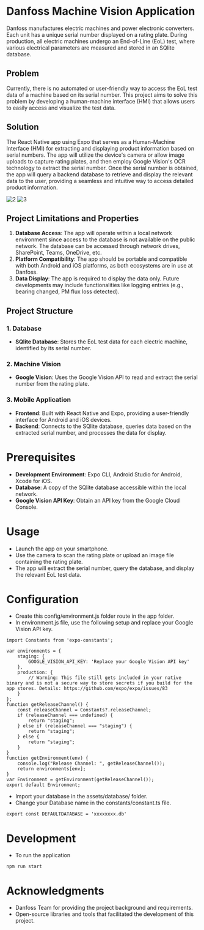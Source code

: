 # Danfoss Machine Vision Application

Danfoss manufactures electric machines and power electronic converters. Each unit has a unique serial number displayed on a rating plate. During production, all electric machines undergo an End-of-Line (EoL) test, where various electrical parameters are measured and stored in an SQlite database.

## Problem
Currently, there is no automated or user-friendly way to access the EoL test data of a machine based on its serial number. This project aims to solve this problem by developing a human-machine interface (HMI) that allows users to easily access and visualize the test data.

## Solution
The React Native app using Expo that serves as a Human-Machine Interface (HMI) for extracting and displaying product information based on serial numbers. The app will utilize the device's camera or allow image uploads to capture rating plates, and then employ Google Vision's OCR technology to extract the serial number. Once the serial number is obtained, the app will query a backend database to retrieve and display the relevant data to the user, providing a seamless and intuitive way to access detailed product information.

![2](https://github.com/user-attachments/assets/1447c048-da19-4ef7-82d4-40ff7349b958)
![3](https://github.com/user-attachments/assets/2b454570-3a65-41f9-87bb-c8841eed2c70)


## Project Limitations and Properties
1. **Database Access**: The app will operate within a local network environment since access to the database is not available on the public network. The database can be accessed through network drives, SharePoint, Teams, OneDrive, etc.
2. **Platform Compatibility**: The app should be portable and compatible with both Android and iOS platforms, as both ecosystems are in use at Danfoss.
3. **Data Display**: The app is required to display the data only. Future developments may include functionalities like logging entries (e.g., bearing changed, PM flux loss detected).

## Project Structure

### 1. Database
- **SQlite Database**: Stores the EoL test data for each electric machine, identified by its serial number.

### 2. Machine Vision
- **Google Vision**: Uses the Google Vision API to read and extract the serial number from the rating plate.

### 3. Mobile Application
- **Frontend**: Built with React Native and Expo, providing a user-friendly interface for Android and iOS devices.
- **Backend**: Connects to the SQlite database, queries data based on the extracted serial number, and processes the data for display.

# Prerequisites
- **Development Environment**: Expo CLI, Android Studio for Android, Xcode for iOS.
- **Database**: A copy of the SQlite database accessible within the local network.
- **Google Vision API Key**: Obtain an API key from the Google Cloud Console.


# Usage
- Launch the app on your smartphone.
- Use the camera to scan the rating plate or upload an image file containing the rating plate.
- The app will extract the serial number, query the database, and display the relevant EoL test data.


# Configuration
- Create this config/environment.js folder route in the app folder.
- In environment.js file, use the following setup and replace your Google Vision API key.
```
import Constants from 'expo-constants';

var environments = {
    staging: {
        GOOGLE_VISION_API_KEY: 'Replace your Google Vision API key'
    },
    production: {
        // Warning: This file still gets included in your native binary and is not a secure way to store secrets if you build for the app stores. Details: https://github.com/expo/expo/issues/83
    }
};
function getReleaseChannel() {
    const releaseChannel = Constants?.releaseChannel;
    if (releaseChannel === undefined) {
        return "staging";
    } else if (releaseChannel === "staging") {
        return "staging";
    } else {
        return "staging";
    }
}
function getEnvironment(env) {
    console.log("Release Channel: ", getReleaseChannel());
    return environments[env];
}
var Environment = getEnvironment(getReleaseChannel());
export default Environment;
```
- Import your database in the assets/database/ folder.
- Change your Database name in the constants/constant.ts file.
```
export const DEFAULTDATABASE = 'xxxxxxxx.db'
```
# Development
- To run the application
```
npm run start
```
# Acknowledgments
- Danfoss Team for providing the project background and requirements.
- Open-source libraries and tools that facilitated the development of this project.

